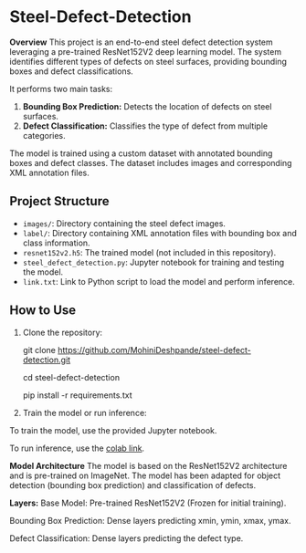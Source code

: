 # Steel-Defect-Detection

**Overview**
This project is an end-to-end steel defect detection system leveraging a pre-trained ResNet152V2 deep learning model. The system identifies different types of defects on steel surfaces, providing bounding boxes and defect classifications.

 It performs two main tasks:
1. **Bounding Box Prediction:** Detects the location of defects on steel surfaces.
2. **Defect Classification:** Classifies the type of defect from multiple categories.

The model is trained using a custom dataset with annotated bounding boxes and defect classes. The dataset includes images and corresponding XML annotation files.

## Project Structure

- `images/`: Directory containing the steel defect images.
- `label/`: Directory containing XML annotation files with bounding box and class information.
- `resnet152v2.h5`: The trained model (not included in this repository).
- `steel_defect_detection.py`: Jupyter notebook for training and testing the model.
- `link.txt`: Link to Python script to load the model and perform inference.

## How to Use

1. Clone the repository:
  
   git clone https://github.com/MohiniDeshpande/steel-defect-detection.git
   
   cd steel-defect-detection
 
   pip install -r requirements.txt

3. Train the model or run inference:

To train the model, use the provided Jupyter notebook.

To run inference, use the [colab link](https://colab.research.google.com/drive/1-Q5jQzuoSq1Bd_pj_wWrUNzi5Yvxh71Y?usp=sharing).


**Model Architecture**
The model is based on the ResNet152V2 architecture and is pre-trained on ImageNet. The model has been adapted for object detection (bounding box prediction) and classification of defects.

**Layers:**
Base Model: Pre-trained ResNet152V2 (Frozen for initial training).

Bounding Box Prediction: Dense layers predicting xmin, ymin, xmax, ymax.

Defect Classification: Dense layers predicting the defect type.
